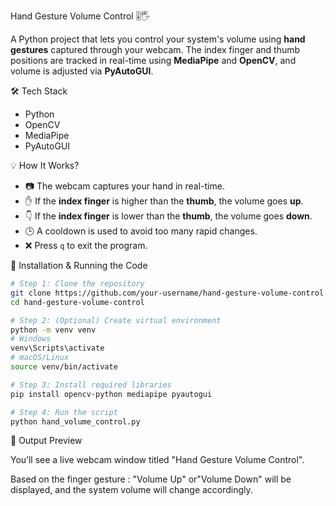 Hand Gesture Volume Control 🎚️🖐️

A Python project that lets you control your system's volume using **hand gestures** captured through your webcam. The index finger and thumb positions are tracked in real-time using **MediaPipe** and **OpenCV**, and volume is adjusted via **PyAutoGUI**.

🛠️ Tech Stack
- Python
- OpenCV
- MediaPipe
- PyAutoGUI

💡 How It Works?
- 📷 The webcam captures your hand in real-time.
- ✋ If the **index finger** is higher than the **thumb**, the volume goes **up**.
- 👇 If the **index finger** is lower than the **thumb**, the volume goes **down**.
- 🕒 A cooldown is used to avoid too many rapid changes.
- ❌ Press `q` to exit the program.

🧪 Installation & Running the Code

```bash
# Step 1: Clone the repository
git clone https://github.com/your-username/hand-gesture-volume-control.git
cd hand-gesture-volume-control

# Step 2: (Optional) Create virtual environment
python -m venv venv
# Windows
venv\Scripts\activate
# macOS/Linux
source venv/bin/activate

# Step 3: Install required libraries
pip install opencv-python mediapipe pyautogui

# Step 4: Run the script
python hand_volume_control.py
```
📸 Output Preview

You’ll see a live webcam window titled "Hand Gesture Volume Control". 

Based on the finger gesture : "Volume Up" or"Volume Down" will be displayed, and the system volume will change accordingly.
